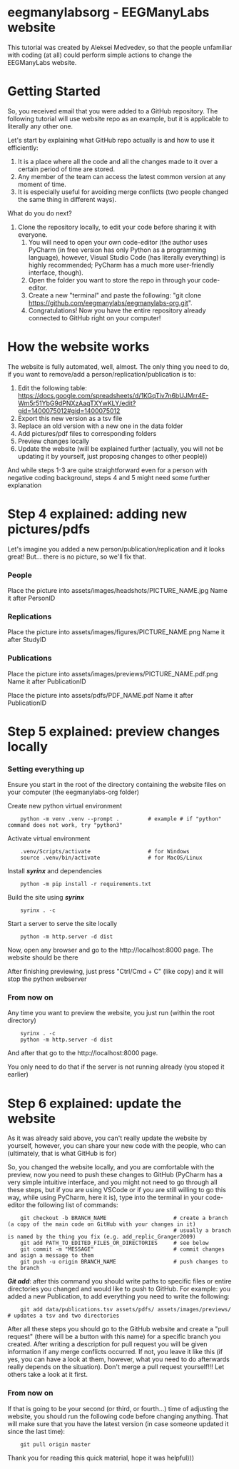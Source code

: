 # eegmanylabsorg - EEGManyLabs website

This tutorial was created by Aleksei Medvedev, so that the people unfamiliar with coding (at all) could perform simple actions to change the EEGManyLabs website.

# Getting Started

So, you received email that you were added to a GitHub repository. The following tutorial will use website repo as an example, but it is applicable to literally any other one.

Let's start by explaining what GitHub repo actually is and how to use it efficiently:
   1) It is a place where all the code and all the changes made to it over a certain period of time are stored.
   2) Any member of the team can access the latest common version at any moment of time.
   3) It is especially useful for avoiding merge conflicts (two people changed the same thing in different ways).

What do you do next?
   1) Clone the repository locally, to edit your code before sharing it with everyone.
        1. You will need to open your own code-editor (the author uses PyCharm (in free version has only Python as a programming language), however, Visual Studio Code (has literally everything) is highly recommended; PyCharm has a much more user-friendly interface, though).
        2. Open the folder you want to store the repo in through your code-editor.
        3. Create a new "terminal" and paste the following: "git clone https://github.com/eegmanylabs/eegmanylabs-org.git".
        4. Congratulations! Now you have the entire repository already connected to GitHub right on your computer!

# How the website works

The website is fully automated, well, almost.
The only thing you need to do, if you want to remove/add a person/replication/publication is to:
   1) Edit the following table: https://docs.google.com/spreadsheets/d/1KGqTiv7n6bUJMrr4E-Wm5r51YbG9dPNXzAaqTXYwKLY/edit?gid=1400075012#gid=1400075012
   2) Export this new version as a tsv file
   3) Replace an old version with a new one in the data folder
   4) Add pictures/pdf files to corresponding folders
   5) Preview changes locally
   6) Update the website (will be explained further (actually, you will not be updating it by yourself, just proposing changes to other people))

And while steps 1-3 are quite straightforward even for a person with negative coding background, steps 4 and 5 might need some further explanation

# Step 4 explained: adding new pictures/pdfs

Let's imagine you added a new person/publication/replication and it looks great! But... there is no picture, so we'll fix that.

### People
Place the picture into assets/images/headshots/PICTURE_NAME.jpg
Name it after PersonID

### Replications
Place the picture into assets/images/figures/PICTURE_NAME.png
Name it after StudyID

### Publications
Place the picture into assets/images/previews/PICTURE_NAME.pdf.png
Name it after PublicationID

Place the picture into assets/pdfs/PDF_NAME.pdf
Name it after PublicationID

# Step 5 explained: preview changes locally

### Setting everything up

Ensure you start in the root of the directory containing the website files on your computer (the eegmanylabs-org folder)

Create new python virtual environment

        python -m venv .venv --prompt .         # example # if "python" command does not work, try "python3"

Activate virtual environment

        .venv/Scripts/activate                  # for Windows
        source .venv/bin/activate               # for MacOS/Linux

Install ***syrinx*** and dependencies

        python -m pip install -r requirements.txt

Build the site using ***syrinx***

        syrinx . -c

Start a server to serve the site locally

        python -m http.server -d dist

Now, open any browser and go to the http://localhost:8000 page. The website should be there

After finishing previewing, just press "Ctrl/Cmd + C" (like copy) and it will stop the python webserver

### From now on

Any time you want to preview the website, you just run (within the root directory)

        syrinx . -c
        python -m http.server -d dist

And after that go to the http://localhost:8000 page.

You only need to do that if the server is not running already (you stoped it earlier)

# Step 6 explained: update the website

As it was already said above, you can't really update the website by yourself, however, you can share your new code with the people, who can (ultimately, that is what GitHub is for)

So, you changed the website locally, and you are comfortable with the preview, now you need to push these changes to GitHub (PyCharm has a very simple intuitive interface, and you might not need to go through all these steps, but if you are using VSCode or if you are still willing to go this way, while using PyCharm, here it is), type into the terminal in your code-editor the following list of commands:

        git checkout -b BRANCH_NAME                     # create a branch (a copy of the main code on GitHub with your changes in it)
                                                        # usually a branch is named by the thing you fix (e.g. add_replic_Granger2009)
        git add PATH_TO_EDITED_FILES_OR_DIRECTORIES     # see below
        git commit -m "MESSAGE"                         # commit changes and asign a message to them
        git push -u origin BRANCH_NAME                  # push changes to the branch

***Git add***: after this command you should write paths to specific files or entire directories you changed and would like to push to GitHub.
For example: you added a new Publication, to add everything you need to write the following:

        git add data/publications.tsv assets/pdfs/ assets/images/previews/   # updates a tsv and two directories

After all these steps you should go to the GitHub website and create a "pull request" (there will be a button with this name) for a specific branch you created. After writing a description for pull request you will be given information if any merge conflicts occurred. If not, you leave it like this (if yes, you can have a look at them, however, what you need to do afterwards really depends on the situation). Don't merge a pull request yourself!!! Let others take a look at it first.

### From now on

If that is going to be your second (or third, or fourth...) time of adjusting the website, you should run the following code before changing anything. That will make sure that you have the latest version (in case someone updated it since the last time):

        git pull origin master

Thank you for reading this quick material, hope it was helpful)))
